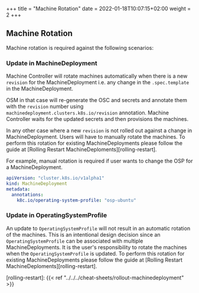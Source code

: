 +++
title = "Machine Rotation"
date = 2022-01-18T10:07:15+02:00
weight = 2
+++

## Machine Rotation

Machine rotation is required against the following scenarios:

### Update in MachineDeployment

Machine Controller will rotate machines automatically when there is a new `revision` for the MachineDeployment i.e. any change in the `.spec.template` in the MachineDeployment.

OSM in that case will re-generate the OSC and secrets and annotate them with the `revision` number using `machinedeployment.clusters.k8s.io/revision` annotation. Machine Controller waits for the updated secrets and then provisions the machines.

In any other case where a new `revision` is not rolled out against a change in MachineDeployment. Users will have to manually rotate the machines. To perform this rotation for existing MachineDeployments please follow the guide at [Rolling Restart MachineDeploments][rolling-restart].

For example, manual rotation is required if user wants to change the OSP for a MachineDeployment.

```yaml
apiVersion: "cluster.k8s.io/v1alpha1"
kind: MachineDeployment
metadata:
  annotations:
    k8c.io/operating-system-profile: "osp-ubuntu"
```

### Update in OperatingSystemProfile

An update to `OperatingSystemProfile` will not result in an automatic rotation of the machines. This is an intentional design decision since an `OperatingSystemProfile` can be associated with multiple MachineDeployments. It is the user's responsibility to rotate the machines when the `OperatingSystemProfile` is updated. To perform this rotation for existing MachineDeployments please follow the guide at [Rolling Restart MachineDeploments][rolling-restart].

[rolling-restart]: {{< ref "../../../cheat-sheets/rollout-machinedeployment" >}}
